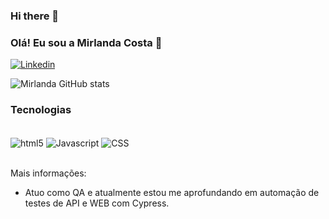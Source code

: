 ### Hi there 👋

### Olá! Eu sou a Mirlanda Costa 👋

[![Linkedin](https://img.shields.io/badge/LinkedIn-0077B5?style=for-the-badge&logo=linkedin&logoColor=white)](https://www.linkedin.com/in/mirlanda-costa-54b692100/)

![Mirlanda GitHub stats](https://github-readme-stats.vercel.app/api?username=mirlandaqa&show_icons=true&theme=onedark)


### Tecnologias

<div style="display: inline_block"><br/>
<img align="center" alt="html5" src="https://img.shields.io/badge/HTML5-E34F26?style=for-the-badge&logo=html5&logoColor=white"/>

<img align="center" alt="Javascript" src="https://img.shields.io/badge/JavaScript-F7DF1E?style=for-the-badge&logo=javascript&logoColor=black"/>

<img align="center" alt="CSS" src="https://img.shields.io/badge/CSS-239120?&style=for-the-badge&logo=css3&logoColor=white"/>


</div><br>

Mais informações: 
- Atuo como QA e atualmente estou me aprofundando em automação de testes de API e WEB com Cypress.
